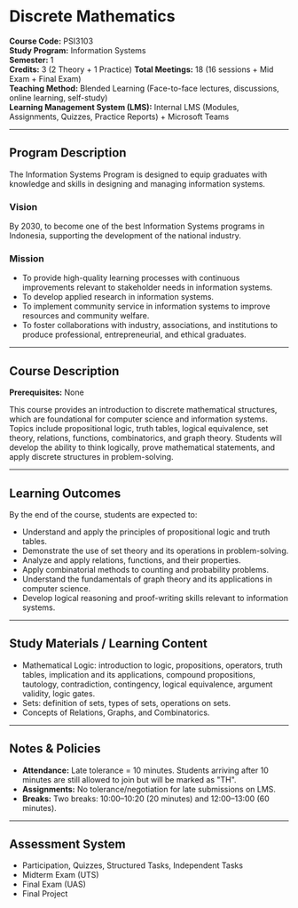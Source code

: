 # Discrete Mathematics

**Course Code:** PSI3103  
**Study Program:** Information Systems  
**Semester:** 1  
**Credits:** 3 (2 Theory + 1 Practice) 
**Total Meetings:** 18 (16 sessions + Mid Exam + Final Exam)  
**Teaching Method:** Blended Learning (Face-to-face lectures, discussions, online learning, self-study)  
**Learning Management System (LMS):** Internal LMS (Modules, Assignments, Quizzes, Practice Reports) + Microsoft Teams  

---

## Program Description
The Information Systems Program is designed to equip graduates with knowledge and skills in designing and managing information systems.

### Vision
By 2030, to become one of the best Information Systems programs in Indonesia, supporting the development of the national industry.

### Mission
- To provide high-quality learning processes with continuous improvements relevant to stakeholder needs in information systems.  
- To develop applied research in information systems.  
- To implement community service in information systems to improve resources and community welfare. 
- To foster collaborations with industry, associations, and institutions to produce professional, entrepreneurial, and ethical graduates.  

---

## Course Description
**Prerequisites:** None  

This course provides an introduction to discrete mathematical structures, which are foundational for computer science and information systems. Topics include propositional logic, truth tables, logical equivalence, set theory, relations, functions, combinatorics, and graph theory. Students will develop the ability to think logically, prove mathematical statements, and apply discrete structures in problem-solving.  

---

## Learning Outcomes
By the end of the course, students are expected to:  
- Understand and apply the principles of propositional logic and truth tables.  
- Demonstrate the use of set theory and its operations in problem-solving.  
- Analyze and apply relations, functions, and their properties.  
- Apply combinatorial methods to counting and probability problems.  
- Understand the fundamentals of graph theory and its applications in computer science.  
- Develop logical reasoning and proof-writing skills relevant to information systems.  

---

## Study Materials / Learning Content

- Mathematical Logic: introduction to logic, propositions, operators, truth tables, implication and its applications, compound propositions, tautology, contradiction, contingency, logical equivalence, argument validity, logic gates.
- Sets: definition of sets, types of sets, operations on sets.
- Concepts of Relations, Graphs, and Combinatorics.

---

## Notes & Policies
- **Attendance:** Late tolerance = 10 minutes. Students arriving after 10 minutes are still allowed to join but will be marked as "TH".  
- **Assignments:** No tolerance/negotiation for late submissions on LMS.  
- **Breaks:** Two breaks: 10:00–10:20 (20 minutes) and 12:00–13:00 (60 minutes).  

---

## Assessment System
- Participation, Quizzes, Structured Tasks, Independent Tasks
- Midterm Exam (UTS)
- Final Exam (UAS)  
- Final Project 
